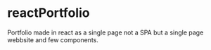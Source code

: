 # reactPortfolio
Portfolio made in react as a single page not a SPA but a single page webbsite and few components. 
